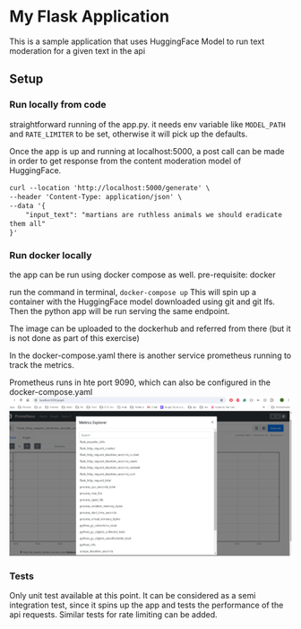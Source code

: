 # My Flask Application

This is a sample application that uses HuggingFace Model to run text moderation for a given text in the api

## Setup
### Run locally from code
straightforward running of the app.py. it needs env variable like `MODEL_PATH` and `RATE_LIMITER` to be set, 
otherwise it will pick up the defaults.

Once the app is up and running at localhost:5000, a post call can be made in order to get response from the 
content moderation model of HuggingFace.

```
curl --location 'http://localhost:5000/generate' \
--header 'Content-Type: application/json' \
--data '{
    "input_text": "martians are ruthless animals we should eradicate them all"
}'
```

### Run docker locally
the app can be run using docker compose as well. 
pre-requisite: docker

run the command in terminal, `docker-compose up`
This will spin up a container with the HuggingFace model downloaded using git and git lfs.
Then the python app will be run serving the same endpoint.

The image can be uploaded to the dockerhub and referred from there (but it is not done as part of this exercise)

In the docker-compose.yaml there is another service prometheus running to track the metrics.

Prometheus runs in hte port 9090, which can also be configured in the docker-compose.yaml
![img.png](img.png)

### Tests
Only unit test available at this point. It can be considered as a semi integration test, 
since it spins up the app and tests the performance of the api requests.
Similar tests for rate limiting can be added.